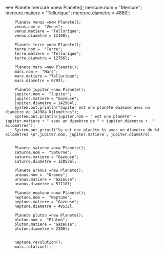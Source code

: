 eee Planete mercure =new Planete();
mercure.nom =  "Mercure";
mercure.matiere = "Tellurique";
mercure.diametre = 4880l;

        Planete venus =new Planete();
        venus.nom =  "Venus";
        venus.matiere = "Tellurique";
        venus.diametre = 12100l;

        Planete terre =new Planete();
        terre.nom =  "Terre";
        terre.matiere = "Tellurique";
        terre.diametre = 12756l;

        Planete mars =new Planete();
        mars.nom =  "Mars";
        mars.matiere = "Tellurique";
        mars.diametre = 6792l;

        Planete jupiter =new Planete();
        jupiter.nom =  "Jupiter";
        jupiter.matiere = "Gazeuse";
        jupiter.diametre = 142984l;
        System.out.println("Jupiter est une planète Gazeuse avec un diamètre de 142984 kilomètres");
        System.out.println(jupiter.nom + " est une planète" + jupiter.matiere + " avec un diamètre de " + jupiter.diametre +  " kilomètres");
        System.out.printf("%s est une planète %s avec un diamètre de %d kilomètres \n",jupiter.nom, jupiter.matiere , jupiter.diametre);


        Planete saturne =new Planete();
        saturne.nom =  "Saturne";
        saturne.matiere = "Gazeuse";
        saturne.diametre = 120536l;

        Planete uranus =new Planete();
        uranus.nom =  "Uranus";
        uranus.matiere = "Gazeuse";
        uranus.diametre = 51118l;

        Planete neptune =new Planete();
        neptune.nom =  "Neptune";
        neptune.matiere = "Gazeuse";
        neptune.diametre = 49532l;

        Planete pluton =new Planete();
        pluton.nom =  "Pluton";
        pluton.matiere = "Gazeuse";
        pluton.diametre = 2300l;


        neptune.revolution();
        mars.rotation();